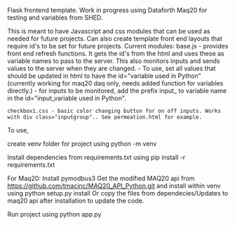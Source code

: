 Flask frontend template. Work in progress using Dataforth Maq20 for testing and variables from SHED.

This is meant to have Javascript and css modules that can be used as needed for future projects. Can also create template front end layouts that require id's to be set for future projects.
Current modules:
    base.js - provides front end refresh functions. It gets the id's from the html and uses these as variable names to pass to the server. This also monitors inputs and sends values to the server when they are changed.
            - To use, set all values that should be updated in html to have the id="variable used in Python" (currently working for maq20 daq only, needs added function for variables directly.)
            - for inputs to be monitored, add the prefix input_ to variable name in the id="input_variable used in Python".

    checkbox1.css - basic color changing button for on off inputs. Works with div class="inputgroup".. See permeation.html for example.


To use,

create venv folder for project using python -m venv <folder>

Install dependencies from requirements.txt using pip install -r requirements.txt

For Maq20:
Install pymodbus3
Get the modified MAQ20 api from https://github.com/tmacinc/MAQ20_API_Python.git and install within venv using python setup.py install
    Or copy the files from dependecies/Updates to maq20 api after installation to update the code.


Run project using python app.py